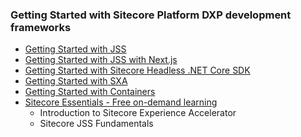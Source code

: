 ### Getting Started with Sitecore Platform DXP development frameworks

- [Getting Started with JSS](https://doc.sitecore.com/en/developers/hd/200/sitecore-headless-development/getting-started-with-jss-for-next-js-development.html)
- [Getting Started with JSS with Next.js](https://doc.sitecore.com/en/developers/hd/200/sitecore-headless-development/walkthrough--setting-up-a-development-environment-with-the-sitecore-containers-template-for-next-js.html)
- [Getting Started with Sitecore Headless .NET Core SDK](https://doc.sitecore.com/en/developers/hd/200/sitecore-headless-development/walkthrough--using-the-getting-started-template.html)
- [Getting Started with SXA](https://www.youtube.com/watch?v=nMTUitaBMek&list=PL1jJVFm_lGnwKmalgi6sukqDhoYA73JDn&index=1)
- [Getting Started with Containers](https://doc.sitecore.com/en/developers/101/developer-tools/containers-in-sitecore-development.html)
- [Sitecore Essentials - Free on-demand learning](https://learning.sitecore.com/pathway/sitecore-essentials)
    - Introduction to Sitecore Experience Accelerator
    - Sitecore JSS Fundamentals
